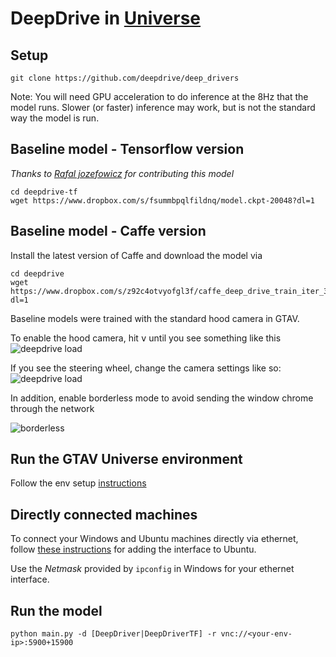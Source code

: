# DeepDrive in [Universe](https://universe.openai.com/)

## Setup
```
git clone https://github.com/deepdrive/deep_drivers
```

Note: You will need GPU acceleration to do inference at the 8Hz that the model runs. Slower (or faster) inference may work, but is not the standard way the model is run.

## Baseline model - Tensorflow version
_Thanks to  [Rafal jozefowicz](https://github.com/rafaljozefowicz) for contributing this model_
```
cd deepdrive-tf
wget https://www.dropbox.com/s/fsummbpqlfildnq/model.ckpt-20048?dl=1
```

## Baseline model - Caffe version
Install the latest version of Caffe and download the model via
```
cd deepdrive
wget https://www.dropbox.com/s/z92c4otvyofgl3f/caffe_deep_drive_train_iter_35352.caffemodel?dl=1
```

Baseline models were trained with the standard hood camera in GTAV. 

To enable the hood camera, hit <kbd>v</kbd> until you see something like this
![deepdrive load](https://www.dropbox.com/s/q28tce40ukurm9p/Screenshot%202016-10-30%2014.33.50.png?dl=1)

If you see the steering wheel, change the camera settings like so:
![deepdrive load](https://www.dropbox.com/s/h3xu98jz45bafld/Screenshot%202016-10-30%2014.28.42.png?dl=1)

In addition, enable borderless mode to avoid sending the window chrome through the network

![borderless](https://www.dropbox.com/s/dci8o6z3129bwpl/borderless.jpg?dl=1)

## Run the GTAV Universe environment
Follow the env setup [instructions](https://github.com/openai/universe-windows-envs/blob/master/vnc-gtav/README.md)

## Directly connected machines
To connect your Windows and Ubuntu machines directly via ethernet, follow [these instructions](http://askubuntu.com/a/26770/158805) for adding the interface to Ubuntu.

Use the _Netmask_ provided by `ipconfig` in Windows for your ethernet interface.

## Run the model
```
python main.py -d [DeepDriver|DeepDriverTF] -r vnc://<your-env-ip>:5900+15900
```
